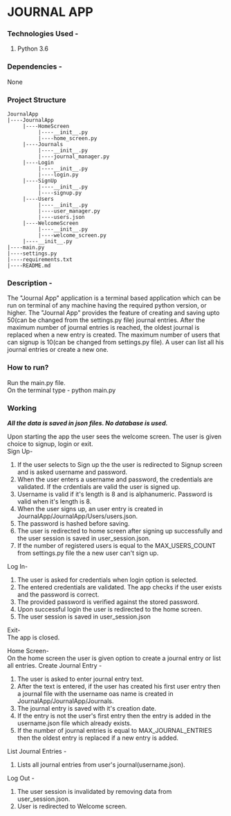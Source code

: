 # JOURNAL APP

### Technologies Used - 
1. Python 3.6

### Dependencies - 
None

### Project Structure
    JournalApp
    |----JournalApp
         |----HomeScreen
              |----__init__.py
              |----home_screen.py
         |----Journals
              |----__init__.py
              |----journal_manager.py
         |----Login
              |----__init__.py
              |----login.py
         |----SignUp
              |----__init__.py
              |----signup.py
         |----Users
              |----__init__.py
              |----user_manager.py
              |----users.json
         |----WelcomeScreen
              |----__init__.py
              |----welcome_screen.py
         |----__init__.py
    |----main.py
    |----settings.py
    |----requirements.txt
    |----README.md

### Description - 
The "Journal App" application is a terminal based application which can be run on terminal of any machine having the required python
version, or higher. The "Journal App" provides the feature of creating and saving upto 50(can be changed from the settings.py file) 
journal entries. After the maximum number of journal entries is reached, the oldest journal is replaced when a new entry is created.
The maximum number of users that can signup is 10(can be changed from settings.py file). A user can list all his journal entries or
create a new one.

### How to run?
Run the main.py file.<br>
On the terminal type - python main.py

### Working
***All the data is saved in json files. No database is used.***

Upon starting the app the user sees the welcome screen. The user is given choice to signup, login or exit.<br>
Sign Up-
1. If the user selects to Sign up the the user is redirected to Signup screen and is asked username and password.
2. When the user enters a username and password, the credentials are validated. If the crdentials are valid the user is signed up.
3. Username is valid if it's length is 8 and is alphanumeric. Password is valid when it's length is 8.
4. When the user signs up, an user entry is created in JournalApp/JournalApp/Users/users.json.
5. The password is hashed before saving.
6. The user is redirected to home screen after signing up successfully and the user session is saved in user_session.json.
7. If the number of registered users is equal to the MAX_USERS_COUNT from settings.py file the a new user can't sign up.

Log In-<br>
1. The user is asked for credentials when login option is selected.
2. The entered credentials are validated. The app checks if the user exists and the password is correct.
3. The provided password is verified against the stored password.
4. Upon successful login the user is redirected to the home screen.
5. The user session is saved in user_session.json

Exit-<br>
The app is closed.

Home Screen-<br>
On the home screen the user is given option to create a journal entry or list all entries.
Create Journal Entry - 
1. The user is asked to enter journal entry text.
2. After the text is entered, if the user has created his first user entry then a journal file with the username oas name
   is created in JournalApp/JournalApp/Journals.
3. The journal entry is saved with it's creation date.
4. If the entry is not the user's first entry then the entry is added in the username.json file which already exists.
5. If the number of journal entries is equal to MAX_JOURNAL_ENTRIES then the oldest entry is replaced if a new entry is added.

List Journal Entries - 
1. Lists all journal entries from user's journal(username.json).

Log Out - 
1. The user session is invalidated by removing data from user_session.json.
2. User is redirected to Welcome screen.